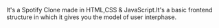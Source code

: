 It's a Spotify Clone made in HTML,CSS & JavaScript.It's a basic frontend structure in which it gives you the model of user interphase.
